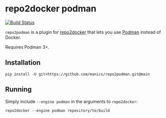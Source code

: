 # repo2docker podman

[![Build Status](https://github.com/manics/repo2podman/actions/workflows/build.yml/badge.svg)](https://github.com/manics/repo2podman/actions/workflows/build.yml)

`repo2podman` is a plugin for [repo2docker](http://repo2docker.readthedocs.io) that lets you use [Podman](https://podman.io/) instead of Docker.

Requires Podman 3+.

## Installation

    pip install -U git+https://github.com/manics/repo2podman.git@main

## Running

Simply include `--engine podman` in the arguments to `repo2docker`:

    repo2docker --engine podman repository/to/build
